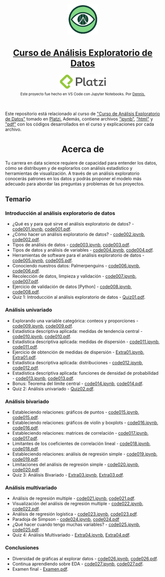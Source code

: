 <p align="center"><a href="https://platzi.com/cursos/analisis-exploratorio-datos/"><img src="codes/images/logo.png" alt="MarkText" width="100" height="100"></p>

<h1 align="center"><a href="https://platzi.com/cursos/analisis-exploratorio-datos/">Curso de Análisis Exploratorio de Datos</a></h1>

<div align="center">
  <a href="https://platzi.com">
    <img src="codes/images/platzi.png" width="150" height="47" alt="Platzi">
  </a>
</div>

<div align="center">
  <sub>Este proyecto fue hecho en VS Code con Jupyter Notebooks. Por
    <a href="https://github.com/DensLopez">Dennis.</a>
  </sub>
</div>
<br />
<br />

Este repositorio está relacionado al curso de <a href="https://platzi.com/cursos/analisis-exploratorio-datos/">"Curso de Análisis Exploratorio de Datos"</a> tomado en <a href="https://platzi.com">Platzi.</a> Además, contiene archivos ["ipynb"](codes), ["html"](codes/html/) y ["pdf"](codes/pdfs/) con los códigos desarrollados en el curso y explicaciones por cada archivo.
<br />

<h1 align="center">Acerca de </h1>
Tu carrera en data science requiere de capacidad para entender los datos, cómo se distribuyen y de explorarlos con análisis estadístico y herramientas de visualización. A través de un análisis exploratorio conocerás patrones en los datos y podrás proponer el modelo más adecuado para abordar las preguntas y problemas de tus proyectos.

<br />

## Temario

### Introducción al análisis exploratorio de datos

- ¿Qué es y para qué sirve el análisis exploratorio de datos? - [code001.ipynb](codes/code001.ipynb), [code001.pdf](codes/pdfs/code001.pdf).
- ¿Cómo hacer un análisis exploratorio de datos? - [code002.ipynb](codes/code002.ipynb), [code002.pdf](codes/pdfs/code002.pdf).
- Tipos de análisis de datos - [code003.ipynb](codes/code003.ipynb), [code003.pdf](codes/pdfs/code003.pdf).
- Tipos de datos y análisis de variables - [code004.ipynb](codes/code004.ipynb), [code004.pdf](codes/pdfs/code004.pdf).
- Herramientas de software para el análisis exploratorio de datos - [code005.ipynb](codes/code005.ipynb), [code005.pdf](codes/pdfs/code005.pdf).
- Conociendo nuestros datos: Palmerpenguins - [code006.ipynb](codes/code006.ipynb), [code006.pdf](codes/pdfs/code006.pdf).
- Recolección de datos, limpieza y validación - [code007.ipynb](codes/code007.ipynb), [code007.pdf](codes/pdfs/code007.pdf).
- Ejercicio de validación de datos [Python] - [code008.ipynb](codes/code008.ipynb), [code008.pdf](codes/pdfs/code008.pdf).
- Quiz 1: Introducción al análisis exploratorio de datos -  [Quiz01.pdf](codes/pdfs/quiz01.pdf).

### Análisis univariado

- Explorando una variable categórica: conteos y proporciones - [code009.ipynb](codes/code009.ipynb), [code009.pdf](codes/pdfs/code009.pdf).
- Estadística descriptiva aplicada: medidas de tendencia central - [code010.ipynb](codes/code010.ipynb), [code010.pdf](codes/pdfs/code010.pdf).
- Estadística descriptiva aplicada: medidas de dispersión - [code011.ipynb](codes/code011.ipynb), [code011.pdf](codes/pdfs/code011.pdf).
- Ejercicio de obtención de medidas de dispersión - [Extra01.ipynb](codes/Extra01.ipynb), [Extra01.pdf](codes/pdfs/Extra01.pdf).
- Estadística descriptiva aplicada: distribuciones - [code012.ipynb](codes/code012.ipynb), [code012.pdf](codes/pdfs/code012.pdf).
- Estadística descriptiva aplicada: funciones de densidad de probabilidad - [code013.ipynb](codes/code013.ipynb), [code013.pdf](codes/pdfs/code013.pdf).
- Bonus: Teorema del límite central - [code014.ipynb](codes/code014.ipynb), [code014.pdf](codes/pdfs/code014.pdf).
- Quiz 2: Análisis univariado - [Quiz02.pdf](codes/pdfs/quiz02.pdf).

### Análisis bivariado

- Estableciendo relaciones: gráficos de puntos - [code015.ipynb](codes/code015.ipynb), [code015.pdf](codes/pdfs/code015.pdf).
- Estableciendo relaciones: gráficos de violín y boxplots - [code016.ipynb](codes/code016.ipynb), [code016.pdf](codes/pdfs/code016.pdf).
- Estableciendo relaciones: matrices de correlación - [code017.ipynb](codes/code017.ipynb), [code017.pdf](codes/pdfs/code017.pdf).
- Limitantes de los coeficientes de correlación lineal - [code018.ipynb](codes/code018.ipynb), [code018.pdf](codes/pdfs/code018.pdf).
- Estableciendo relaciones: análisis de regresión simple - [code019.ipynb](codes/code019.ipynb), [code019.pdf](codes/pdfs/code019.pdf).
- Limitaciones del análisis de regresión simple - [code020.ipynb](codes/code020.ipynb), [code020.pdf](codes/pdfs/code020.pdf).
- Quiz 3: Análisis Bivariado - [Extra03.ipynb](codes/Extra03.ipynb), [Extra03.pdf](codes/pdfs/Extra03.pdf).

### Análisis multivariado

- Análisis de regresión multiple - [code021.ipynb](codes/code021.ipynb), [code021.pdf](codes/pdfs/code021.pdf).
- Visualización del análisis de regresión multiple - [code022.ipynb](codes/code022.ipynb), [code022.pdf](codes/pdfs/code022.pdf).
- Análisis de regresión logística - [code023.ipynb](codes/code023.ipynb), [code023.pdf](codes/pdfs/code023.pdf).
- Paradoja de Simpson - [code024.ipynb](codes/code024.ipynb), [code024.pdf](codes/pdfs/code024.pdf)
- ¿Qué hacer cuando tengo muchas variables? - [code025.ipynb](codes/code025.ipynb), [code025.pdf](codes/pdfs/code025.pdf).
- Quiz 4: Análisis Multivariado - [Extra04.ipynb](codes/Extra04.ipynb), [Extra04.pdf](codes/pdfs/Extra04.pdf).

### Conclusiones

- Diversidad de gráficas al explorar datos - [code026.ipynb](codes/code026.ipynb), [code026.pdf](codes/pdfs/code026.pdf).
- Continua aprendiendo sobre EDA - [code027.ipynb](codes/code027.ipynb), [code027.pdf](codes/pdfs/code027.pdf).
- Examen final - [Examen.pdf](codes/pdfs/Examen.pdf).
